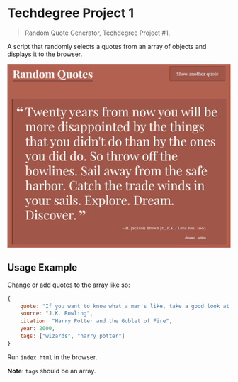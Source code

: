 # Techdegree Project 1
> Random Quote Generator, Techdegree Project #1.

A script that randomly selects a quotes from an array of objects and displays it to the browser.

![](gif.gif)

## Usage Example
Change or add quotes to the array like so:

```javascript
{
	quote: "If you want to know what a man's like, take a good look at how he treats his inferiors, not his equals.",
	source: "J.K. Rowling",
	citation: "Harry Potter and the Goblet of Fire",
	year: 2000,
	tags: ["wizards", "harry potter"]
}
```

Run `index.html` in the browser.

**Note**: `tags` should be an array.